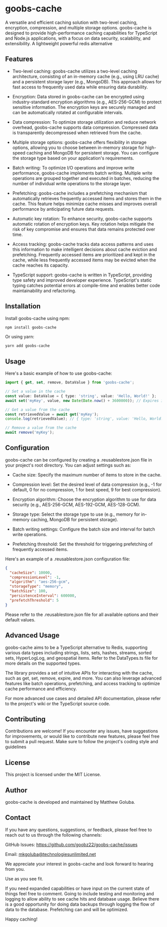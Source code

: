 # goobs-cache

A versatile and efficient caching solution with two-level caching, encryption, compression, and multiple storage options. goobs-cache is designed to provide high-performance caching capabilities for TypeScript and Node.js applications, with a focus on data security, scalability, and extensibility. A lightweight powerful redis alternative

## Features

- Two-level caching: goobs-cache utilizes a two-level caching architecture, consisting of an in-memory cache (e.g., using LRU cache) and a persistent storage layer (e.g., MongoDB). This approach allows for fast access to frequently used data while ensuring data durability.

- Encryption: Data stored in goobs-cache can be encrypted using industry-standard encryption algorithms (e.g., AES-256-GCM) to protect sensitive information. The encryption keys are securely managed and can be automatically rotated at configurable intervals.

- Data compression: To optimize storage utilization and reduce network overhead, goobs-cache supports data compression. Compressed data is transparently decompressed when retrieved from the cache.

- Multiple storage options: goobs-cache offers flexibility in storage options, allowing you to choose between in-memory storage for high-speed caching and MongoDB for persistent storage. You can configure the storage type based on your application's requirements.

- Batch writing: To optimize I/O operations and improve write performance, goobs-cache implements batch writing. Multiple write operations are grouped together and executed in batches, reducing the number of individual write operations to the storage layer.

- Prefetching: goobs-cache includes a prefetching mechanism that automatically retrieves frequently accessed items and stores them in the cache. This feature helps minimize cache misses and improves overall performance by anticipating future data requests.

- Automatic key rotation: To enhance security, goobs-cache supports automatic rotation of encryption keys. Key rotation helps mitigate the risk of key compromise and ensures that data remains protected over time.

- Access tracking: goobs-cache tracks data access patterns and uses this information to make intelligent decisions about cache eviction and prefetching. Frequently accessed items are prioritized and kept in the cache, while less frequently accessed items may be evicted when the cache reaches its capacity.

- TypeScript support: goobs-cache is written in TypeScript, providing type safety and improved developer experience. TypeScript's static typing catches potential errors at compile-time and enables better code maintainability and refactoring.

## Installation

Install goobs-cache using npm:

```bash
npm install goobs-cache
```

Or using yarn:

```bash
yarn add goobs-cache
```

## Usage

Here's a basic example of how to use goobs-cache:

```typescript
import { get, set, remove, DataValue } from 'goobs-cache';

// Set a value in the cache
const value: DataValue = { type: 'string', value: 'Hello, World!' };
await set('myKey', value, new Date(Date.now() + 3600000)); // Expires in 1 hour

// Get a value from the cache
const retrievedValue = await get('myKey');
console.log(retrievedValue); // { type: 'string', value: 'Hello, World!' }

// Remove a value from the cache
await remove('myKey');
```

## Configuration

goobs-cache can be configured by creating a .reusablestore.json file in your project's root directory. You can adjust settings such as:

- Cache size: Specify the maximum number of items to store in the cache.

- Compression level: Set the desired level of data compression (e.g., -1 for default, 0 for no compression, 1 for best speed, 9 for best compression).

- Encryption algorithm: Choose the encryption algorithm to use for data security (e.g., AES-256-GCM, AES-192-GCM, AES-128-GCM).

- Storage type: Select the storage type to use (e.g., memory for in-memory caching, MongoDB for persistent storage).

- Batch writing settings: Configure the batch size and interval for batch write operations.

- Prefetching threshold: Set the threshold for triggering prefetching of frequently accessed items.

Here's an example of a .reusablestore.json configuration file:

```json
{
  "cacheSize": 10000,
  "compressionLevel": -1,
  "algorithm": "aes-256-gcm",
  "storageType": "memory",
  "batchSize": 100,
  "persistenceInterval": 600000,
  "prefetchThreshold": 5
}
```

Please refer to the .reusablestore.json file for all available options and their default values.

## Advanced Usage

goobs-cache aims to be a TypeScript alternative to Redis, supporting various data types including strings, lists, sets, hashes, streams, sorted sets, HyperLogLog, and geospatial items. Refer to the DataTypes.ts file for more details on the supported types.

The library provides a set of intuitive APIs for interacting with the cache, such as get, set, remove, expire, and more. You can also leverage advanced features like batch operations, prefetching, and access tracking to optimize cache performance and efficiency.

For more advanced use cases and detailed API documentation, please refer to the project's wiki or the TypeScript source code.

## Contributing

Contributions are welcome! If you encounter any issues, have suggestions for improvements, or would like to contribute new features, please feel free to submit a pull request. Make sure to follow the project's coding style and guidelines

## License

This project is licensed under the MIT License.

## Author

goobs-cache is developed and maintained by Matthew Goluba.

## Contact

If you have any questions, suggestions, or feedback, please feel free to reach out to us through the following channels:

GitHub Issues: https://github.com/goobz22/goobs-cache/issues

Email: mkgoluba@technologiesunlimited.net

We appreciate your interest in goobs-cache and look forward to hearing from you.

Use as you see fit.

If you need expanded capabilities or have input on the current state of things feel free to comment. Going to include testing and monitoring and logging to allow ability to see cache hits and database usage. Believe there is a good opportunity for doing data backups through logging the flow of data to the database. Prefetching can and will be optimized.

Happy caching!
